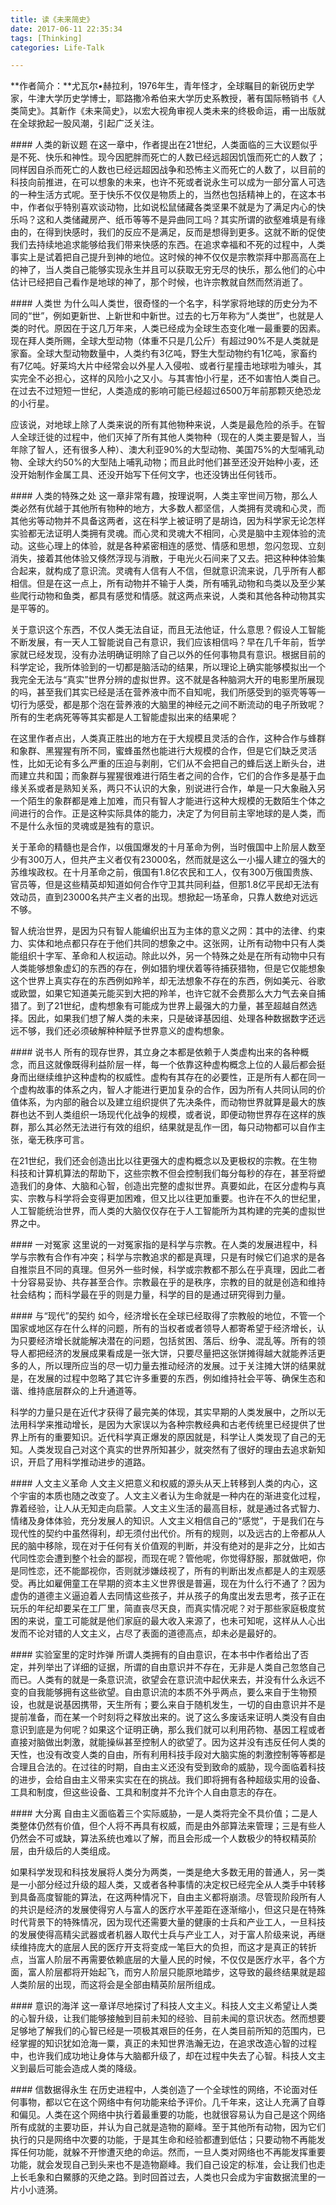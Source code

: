 ```yaml
---
title: 读《未来简史》
date: 2017-06-11 22:35:34
tags: [Thinking]
categories: Life-Talk

---
```


**作者简介：**尤瓦尔•赫拉利，1976年生，青年怪才，全球瞩目的新锐历史学家，牛津大学历史学博士，耶路撒冷希伯来大学历史系教授，著有国际畅销书《人类简史》。其新作《未来简史》，以宏大视角审视人类未来的终极命运，甫一出版就在全球掀起一股风潮，引起广泛关注。

#### 人类的新议题
在这一章中，作者提出在21世纪，人类面临的三大议题似乎是不死、快乐和神性。现今因肥胖而死亡的人数已经远超因饥饿而死亡的人数了；同样因自杀而死亡的人数也已经远超因战争和恐怖主义而死亡的人数了，以目前的科技向前推进，在可以想象的未来，也许不死或者说永生可以成为一部分富人可选的一种生活方式呢。至于快乐不仅仅是物质上的，当然也包括精神上的，在这本书中，作者似乎特别喜欢谈动物，比如说松鼠储藏各类坚果不就是为了满足内心的快乐吗？这和人类储藏房产、纸币等等不是异曲同工吗？其实所谓的欲壑难填是有缘由的，在得到快感时，我们的反应不是满足，反而是想得到更多。这就不断的促使我们去持续地追求能够给我们带来快感的东西。在追求幸福和不死的过程中，人类事实上是试着把自己提升到神的地位。这时候的神不仅仅是宗教崇拜中那高高在上的神了，当人类自己能够实现永生并且可以获取无穷无尽的快乐，那么他们的心中估计已经把自己看作是地球的神了，那个时候，也许宗教就自然而然消逝了。

#### 人类世
为什么叫人类世，很奇怪的一个名字，科学家将地球的历史分为不同的“世”，例如更新世、上新世和中新世。过去的七万年称为“人类世”，也就是人类的时代。原因在于这几万年来，人类已经成为全球生态变化唯一最重要的因素。现在拜人类所赐，全球大型动物（体重不只是几公斤）有超过90%不是人类就是家畜。全球大型动物数量中，人类约有3亿吨，野生大型动物约有1亿吨，家畜约有7亿吨。好莱坞大片中经常会以外星人入侵啦、或者行星撞击地球啦为噱头，其实完全不必担心，这样的风险小之又小。与其害怕小行星，还不如害怕人类自己。在过去不过短短一世纪，人类造成的影响可能已经超过6500万年前那颗灭绝恐龙的小行星。

应该说，对地球上除了人类来说的所有其他物种来说，人类是最危险的杀手。在智人全球迁徙的过程中，他们灭掉了所有其他人类物种（现在的人类主要是智人，当年除了智人，还有很多人种）、澳大利亚90%的大型动物、美国75%的大型哺乳动物、全球大约50%的大型陆上哺乳动物；而且此时他们甚至还没开始种小麦，还没开始制作金属工具、还没开始写下任何文字，也还没铸出任何钱币。

#### 人类的特殊之处
这一章非常有趣，按理说啊，人类主宰世间万物，那么人类必然有优越于其他所有物种的地方，大多数人都坚信，人类拥有灵魂和心灵，而其他劣等动物并不具备这两者，这在科学上被证明了是胡诌，因为科学家无论怎样实验都无法证明人类拥有灵魂。而心灵和灵魂大不相同，心灵是脑中主观体验的流动。这些心理上的体验，就是各种紧密相连的感觉、情感和思想，忽闪忽现、立刻消失，接着其他体验又倏然浮现与消散，于电光火石间来了又去。把这种种体验集合起来，就构成了意识流。灵魂有人信有人不信，但就意识流来说，几乎所有人都相信。但是在这一点上，所有动物并不输于人类，所有哺乳动物和鸟类以及至少某些爬行动物和鱼类，都具有感觉和情感。就这两点来说，人类和其他各种动物其实是平等的。

关于意识这个东西，不仅人类无法自证，而且无法他证，什么意思？假设人工智能不断发展，有一天人工智能说自己有意识，我们应该相信吗？早在几千年前，哲学家就已经发现，没有办法明确证明除了自己以外的任何事物具有意识。根据目前的科学定论，我所体验到的一切都是脑活动的结果，所以理论上确实能够模拟出一个我完全无法与“真实”世界分辨的虚拟世界。这不就是各种脑洞大开的电影里所展现的吗，甚至我们其实已经是活在营养液中而不自知呢，我们所感受到的驱壳等等一切行为感受，都是那个泡在营养液的大脑里的神经元之间不断流动的电子所致呢？所有的生老病死等等其实都是人工智能虚拟出来的结果呢？

在这里作者点出，人类真正胜出的地方在于大规模且灵活的合作，这种合作与蜂群和象群、黑猩猩有所不同，蜜蜂虽然也能进行大规模的合作，但是它们缺乏灵活性，比如无论有多么严重的压迫与剥削，它们从不会把自己的蜂后送上断头台，进而建立共和国；而象群与猩猩很难进行陌生者之间的合作，它们的合作多是基于血缘关系或者是熟知关系，两只不认识的大象，别说进行合作，单是一只大象融入另一个陌生的象群都是难上加难，而只有智人才能进行这种大规模的无数陌生个体之间进行的合作。正是这种实际具体的能力，决定了为何目前主宰地球的是人类，而不是什么永恒的灵魂或是独有的意识。

关于革命的精髓也是合作，以俄国爆发的十月革命为例，当时俄国中上阶层人数至少有300万人，但共产主义者仅有23000名，然而就是这么一小撮人建立的强大的苏维埃政权。在十月革命之前，俄国有1.8亿农民和工人，仅有300万俄国贵族、官员等，但是这些精英却知道如何合作守卫其共同利益，但那1.8亿平民却无法有效动员，直到23000名共产主义者的出现。想掀起一场革命，只靠人数绝对远远不够。

智人统治世界，是因为只有智人能编织出互为主体的意义之网：其中的法律、约束力、实体和地点都只存在于他们共同的想象之中。这张网，让所有动物中只有人类能组织十字军、革命和人权运动。除此以外，另一个特殊之处是在所有动物中只有人类能够想象虚幻的东西的存在，例如猎豹埋伏着等待捕获猎物，但是它仅能想象这个世界上真实存在的东西例如羚羊，却无法想象不存在的东西，例如美元、谷歌或欧盟，如果它知道美元能买到大把的羚羊，也许它就不会费那么大力气去亲自捕猎了。到了21世纪，虚构想象有可能成为世界上最强大的力量，甚至超越自然选择。因此，如果我们想了解人类的未来，只是破译基因组、处理各种数据数字还远远不够，我们还必须破解种种赋予世界意义的虚构想象。

#### 说书人
所有的现存世界，其立身之本都是依赖于人类虚构出来的各种概念，而且这就像既得利益阶层一样，每一个依靠这种虚构概念上位的人最后都会挺身而出继续维护这种虚构的权威性。虚构有其存在的必要性，正是所有人都在同一个虚构故事的体系之内，智人才能进行更加复杂的合作，因为所有人共同认同的价值体系，为内部的融合以及建立组织提供了先决条件，而动物世界就算是最大的族群也达不到人类组织一场现代化战争的规模，或者说，即便动物世界存在这样的族群，那么其必然无法进行有效的组织，结果就是乱作一团，每只动物都可以自作主张，毫无秩序可言。

在21世纪，我们还会创造出比以往更强大的虚构概念以及更极权的宗教。在生物科技和计算机算法的帮助下，这些宗教不但会控制我们每分每秒的存在，甚至将塑造我们的身体、大脑和心智，创造出完整的虚拟世界。真要如此，在区分虚构与真实、宗教与科学将会变得更加困难，但又比以往更加重要。也许在不久的世纪里，人工智能统治世界，而人类的大脑仅仅存在于人工智能所为其构建的完美的虚拟世界之中。

#### 一对冤家
这里说的一对冤家指的是科学与宗教。在人类的发展进程中，科学与宗教有合作有冲突；科学与宗教追求的都是真理，只是有时候它们追求的是各自推崇且不同的真理。但另外一些时候，科学或宗教都不那么在乎真理，因此二者十分容易妥协、共存甚至合作。宗教最在乎的是秩序，宗教的目的就是创造和维持社会结构；而科学最在乎的则是力量，科学的目的是通过研究得到力量。

#### 与“现代”的契约
如今，经济增长在全球已经取得了宗教般的地位，不管一个国家或地区存在什么样的问题，所有的当权者或者领导人都寄希望于经济增长，认为只要经济增长就能解决潜在的问题，包括贫困、落后、纷争、混乱等。所有的领导人都把经济的发展成果看成是一张大饼，只要尽量把这张饼摊得越大就能养活更多的人，所以理所应当的尽一切力量去推动经济的发展。过于关注摊大饼的结果就是，在发展的过程中忽略了其它许多重要的东西，例如维持社会平等、确保生态和谐、维持底层群众的上升通道等。

科学的力量只是在近代才获得了最完美的体现，其实早期的人类发展中，之所以无法用科学来推动增长，是因为大家误以为各种宗教经典和古老传统里已经提供了世界上所有的重要知识。近代科学真正爆发的原因就是，科学让人类发现了自己的无知。人类发现自己对这个真实的世界所知甚少，就突然有了很好的理由去追求新知识，开启了用科学推动进步的道路。

#### 人文主义革命
人文主义把意义和权威的源头从天上转移到人类的内心，这个宇宙的本质也随之改变了。人文主义者认为生命就是一种内在的渐进变化过程，靠着经验，让人从无知走向启蒙。人文主义生活的最高目标，就是通过各式智力、情绪及身体体验，充分发展人的知识。人文主义相信自己的“感觉”，于是我们在与现代性的契约中虽然得利，却无须付出代价。所有的规则，以及远古的上帝都从人民的脑中移除，现在对于任何有关价值观的判断，并没有绝对的是非之分，比如古代同性恋会遭到整个社会的鄙视，而现在呢？管他呢，你觉得舒服，那就做吧，你是同性恋，还不能鄙视你，否则就涉嫌歧视了，所有的判断出发点都是人的主观感受。再比如雇佣童工在早期的资本主义世界很是普遍，现在为什么行不通了？因为虚伪的道德主义逼迫着人去同情这些孩子，并从孩子的角度出发去思考，孩子正在玩乐的年纪却要呆在工厂里，简直丧尽天良，而真实情况呢？对于那些家庭极度贫困的来说，童工可能就是他们家庭的最大收入来源了，也未可知呢，这样从人心出发而不论对错的人文主义，占尽了表面的道德高点，却未必是最好的。

#### 实验室里的定时炸弹
所谓人类拥有的自由意识，在本书中作者给出了否定，并列举出了详细的证据，所谓的自由意识并不存在，无非是人类自己忽悠自己而已。人类有的就是一条意识流，欲望会在意识流中起伏来去，并没有什么永远不变的自我能够拥有这些欲望。自由意识流的本质不外乎两点，要么来自于生物预设，也就是说基因携带，天生所有；要么来自于随机发生，一切的自由意识并不是提前准备，而在某一个时刻将之释放出来的。说了这么多废话来证明人类没有自由意识到底是为何呢？如果这个证明正确，那么我们就可以利用药物、基因工程或者直接对脑做出刺激，就能操纵甚至控制人的欲望了。因为这并没有违反任何人类的天性，也没有改变人类的自由，所有利用科技手段对大脑实施的刺激控制等等都是合理且合法的。在过往的时期，自由主义还没有受到致命的威胁，现今面临着科技的进步，会给自由主义带来实实在在的挑战。我们即将拥有各种超级实用的设备、工具和制度，但这些设备、工具和制度并不允许个人自由意志的存在。

#### 大分离
自由主义面临着三个实际威胁，一是人类将完全不具价值；二是人类整体仍然有价值，但个人将不再具有权威，而是由外部算法来管理；三是有些人仍然会不可或缺，算法系统也难以了解，而且会形成一个人数极少的特权精英阶层，由升级后的人类组成。

如果科学发现和科技发展将人类分为两类，一类是绝大多数无用的普通人，另一类是一小部分经过升级的超人类，又或者各种事情的决定权已经完全从人类手中转移到具备高度智能的算法，在这两种情况下，自由主义都将崩溃。尽管现阶段所有人的共识是经济的发展使得穷人与富人的医疗水平差距在逐渐缩小，但这只是在特殊时代背景下的特殊情况，因为现代还需要大量的健康的士兵和产业工人，一旦科技的发展使得高精尖武器或者机器人取代士兵与产业工人，对于富人阶级来说，再继续维持庞大的底层人民的医疗开支将变成一笔巨大的负担，而这才是真正的转折点，当富人阶层不再需要依赖底层的大量人民的时候，不仅仅是医疗水平，各个方面，富人阶层都将开始起飞，而穷人阶层只能原地踏步，这导致的最终结果就是超人类阶层的出现，而这将会是全部由精英阶层所组成。

#### 意识的海洋
这一章详尽地探讨了科技人文主义。科技人文主义希望让人类的心智升级，让我们能够接触到目前未知的经验、目前未闻的意识状态。然而想要足够地了解我们的心智已经是一项极其艰巨的任务，在人类目前所知的范围内，已经掌握的知识犹如沧海一粟，真正的未知世界浩瀚无边，在追求改造心智的过程中，也许我们成功地让身体与大脑都升级了，却在过程中失去了心智。科技人文主义到最后可能会造成人类的降级。

#### 信数据得永生
在历史进程中，人类创造了一个全球性的网络，不论面对任何事物，都以它在这个网络中有何功能来给予评价。几千年来，这让人充满了自尊和偏见。人类在这个网络中执行着最重要的功能，也就很容易认为自己是这个网络所有成就的主要功臣，并认为自己就是造物的巅峰。至于其他所有动物，因为它们执行的只是网络中次要的功能，于是其生命和经验都遭到低估；只要动物不再能发挥任何功能，就躲不开惨遭灭绝的命运。然而，一旦人类对网络也不再能发挥重要功能，就会发现自己到头来也不是造物巅峰。我们自己设定的标准，会让我们也走上长毛象和白鱀豚的灭绝之路。到时回首过去，人类也只会成为宇宙数据流里的一片小小涟漪。